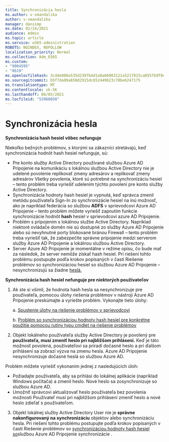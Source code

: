 ```yaml
---
title: Synchronizácia hesla
ms.author: v-smandalika
author: v-smandalika
manager: dansimp
ms.date: 02/24/2021
audience: Admin
ms.topic: article
ms.service: o365-administration
ROBOTS: NOINDEX, NOFOLLOW
localization_priority: Normal
ms.collection: Adm_O365
ms.custom:
- "9004595"
- "8619"
ms.openlocfilehash: 3cdde086e535d2397b4d1a8a66903121a5217015ca055fb9f8d025b0842f044b
ms.sourcegitcommit: b5f7da89a650d2915dc652449623c78be6247175
ms.translationtype: MT
ms.contentlocale: sk-SK
ms.lasthandoff: 08/05/2021
ms.locfileid: "53960850"
---
```

# <a name="password-synchronization"></a>Synchronizácia hesla

**Synchronizácia hash hesiel vôbec nefunguje**

Niekoľko bežných problémov, s ktorými sa zákazníci stretávajú, keď synchronizácia hodnôt hash hesiel nefunguje, sú:

- Pre konto služby Active Directory používané službou Azure AD Pripojenie na  komunikáciu s lokálnou službou Active Directory nie je udelené povolenie replikovať zmeny adresárov a replikovať zmeny adresárov Všetky povolenia, ktoré sú potrebné na synchronizáciu hesiel – tento problém treba vyriešiť udelením týchto povolení pre konto služby Active Directory. 
- Synchronizácia hodnoty hash hesiel je vypnutá, keď  správca zmenil metódu používateľa Sign-In zo synchronizácie hesiel na inú možnosť, ako je napríklad federácia so službou **ADFS** v sprievodcovi Azure AD Pripojenie – tento problém môžete vyriešiť zapnutím funkcie synchronizácie hodnôt **hash** hesiel v sprievodcovi azure AD Pripojenie.
- Problém s pripojením s lokálnou službe Active Directory. Napríklad niektoré ovládače domén nie sú dostupné zo služby Azure [](https://docs.microsoft.com/azure/active-directory/hybrid/reference-connect-ports) AD Pripojenie alebo sú nevyhnutné porty blokované bránou Firewall – tento problém treba vyriešiť tak, že zabezpečíte správne pripojenie medzi serverom služby Azure AD Pripojenie a lokálnou službou Active Directory.
- Server Azure AD Pripojenie je momentálne v režime opisu, čo bude mať za následok, že server nemôže získať hash hesiel. Pri riešení tohto problému postupujte podľa krokov popísaných v časti Riešenie problémov so synchronizáciou hesiel so službou Azure AD Pripojenie – nesynchronizujú sa žiadne [heslá.](https://docs.microsoft.com/azure/active-directory/hybrid/tshoot-connect-password-hash-synchronization)

**Synchronizácia hash hesiel nefunguje pre niektorých používateľov**

1. Ak ste si všimli, že hodnota hash hesla  sa nesynchronizuje pre používateľa, pomocou úlohy riešenia problémov v nástroji Azure AD Pripojenie preskúmajte a vyriešte problém. Vykonajte tieto úlohy:

    a. [Spustenie úlohy na riešenie problémov v sprievodcovi](https://docs.microsoft.com/azure/active-directory/hybrid/tshoot-connect-objectsync)

    b. [Problém so synchronizáciou hodnoty hash hesiel pre konkrétne použitie pomocou rutiny typu cmdlet na riešenie problémov](https://docs.microsoft.com/azure/active-directory/hybrid/tshoot-connect-password-hash-synchronization)

2. Objekt lokálneho používateľa služby Active Directory je povolený pre **používateľa, musí zmeniť heslo pri najbližšom prihlásení.** Keď je táto možnosť povolená, používateľovi sa priradí dočasné heslo a pri ďalšom prihlásení sa zobrazí výzva na zmenu hesla. Azure AD Pripojenie nesynchronizuje dočasné heslá so službou Azure AD.

Problém môžete vyriešiť vykonaním jednej z nasledujúcich úloh:

- Požiadajte používateľa, aby sa prihlási do lokálnej aplikácie (napríklad Windows počítača) a zmenil heslo. Nové heslo sa zosynchronizuje so službou Azure AD.
- Umožniť správcovi aktualizovať heslo používateľa bez povolenia možnosti Používateľ musí pri najbližšom prihlásení zmeniť heslo a nové heslo zdieľať s používateľom.

3. Objekt lokálnej služby Active Directory User nie je **správne nakonfigurovaný na synchronizáciu** objektov alebo synchronizáciu hesla. Pri riešení tohto problému postupujte podľa krokov popísaných v časti Riešenie problémov so [synchronizáciou hodnoty hash hesiel so](https://docs.microsoft.com/azure/active-directory/hybrid/tshoot-connect-password-hash-synchronization)službou Azure AD Pripojenie synchronizácie .







